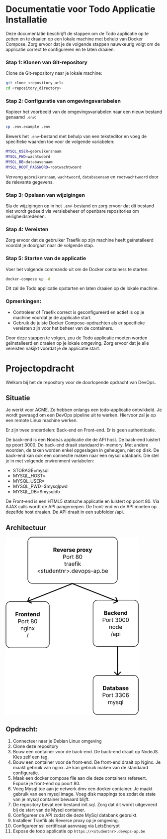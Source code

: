 # Documentatie voor Todo Applicatie Installatie

Deze documentatie beschrijft de stappen om de Todo applicatie op te zetten en te draaien op een lokale machine met behulp van Docker Compose. Zorg ervoor dat je de volgende stappen nauwkeurig volgt om de applicatie correct te configureren en te laten draaien.

### Stap 1: Klonen van Git-repository

Clone de Git-repository naar je lokale machine:

```bash
git clone <repository_url>
cd <repository_directory>
```

### Stap 2: Configuratie van omgevingsvariabelen

Kopieer het voorbeeld van de omgevingsvariabelen naar een nieuw bestand genaamd `.env`:

```bash
cp .env.example .env
```

Bewerk het `.env`-bestand met behulp van een teksteditor en voeg de specifieke waarden toe voor de volgende variabelen:

```bash
MYSQL_USER=gebruikersnaam
MYSQL_PWD=wachtwoord
MYSQL_DB=databasenaam
MYSQL_ROOT_PASSWORD=rootwachtwoord
```

Vervang `gebruikersnaam`, `wachtwoord`, `databasenaam` en `rootwachtwoord` door de relevante gegevens.

### Stap 3: Opslaan van wijzigingen

Sla de wijzigingen op in het `.env`-bestand en zorg ervoor dat dit bestand niet wordt gedeeld via versiebeheer of openbare repositories om veiligheidsredenen.

### Stap 4: Vereisten

Zorg ervoor dat de gebruiker Traefik op zijn machine heeft geïnstalleerd voordat je doorgaat naar de volgende stap.

### Stap 5: Starten van de applicatie

Voer het volgende commando uit om de Docker containers te starten:

```bash
docker-compose up -d
```

Dit zal de Todo applicatie opstarten en laten draaien op de lokale machine.

### Opmerkingen:

- Controleer of Traefik correct is geconfigureerd en actief is op je machine voordat je de applicatie start.
- Gebruik de juiste Docker Compose-opdrachten als er specifieke vereisten zijn voor het beheer van de containers.

Door deze stappen te volgen, zou de Todo applicatie moeten worden geïnstalleerd en draaien op je lokale omgeving. Zorg ervoor dat je alle vereisten nakijkt voordat je de applicatie start.

# Projectopdracht

Welkom bij het de repository voor de doorlopende opdracht van DevOps. 

## Situatie

Je werkt voor ACME. Ze hebben onlangs een todo-applicatie ontwikkeld. 
Je wordt gevraagd om een DevOps pipeline uit te werken. Hiervoor zal je op een remote Linux machine werken.

Er zijn twee onderdelen: Back-end en Front-end. Er is geen authenticatie.

De back-end is een NodeJs applicatie die de API host. De back-end luistert op poort 3000. 
De back-end draait standaard in-memory. Met andere woorden, de taken worden enkel opgeslagen in geheugen, niet op disk. 
De back-end kan ook een connectie maken naar een mysql databank. Die stel je in met volgende environment variabelen:

* STORAGE=mysql
* MYSQL_HOST=<hostname>
* MYSQL_USER=<username>
* MYSQL_PWD=$mysqlpwd 
* MYSQL_DB=$mysqldb

De Front-end is een HTML5 statische applicatie en luistert op poort 80. 
Via AJAX calls wordt de API aangeroepen. De front-end en de API moeten op dezelfde host draaien. 
De API draait in een subfolder /api.

## Architectuur

![Architectuur](./architectuur.png)

## Opdracht:

1. Connecteer naar je Debian Linux omgeving
1. Clone deze repository
1. Bouw een container voor de back-end. De back-end draait op NodeJS. Kies zelf een tag.
1. Bouw een container voor de front-end. De front-end draait op Nginx. Je maakt gebruik van nginx. Je kan gebruik maken van de standaard configuratie.
1. Maak een docker compose file aan die deze containers refereert. Expose je front-end op poort 80.
1. Voeg Mysql toe aan je netwerk dmv een docker container. Je maakt gebruik van een mysql image. Voeg disk mappings toe zodat de state van je mysql container bewaard blijft.
1. De repository bevat een bestand init.sql. Zorg dat dit wordt uitgevoerd bij de start van de Mysql container. 
1. Configureer de API zodat die deze MySql databank gebruikt.
1. Installeer Traefik als Reverse proxy op je omgeving.
1. Configureer ssl certificaat aanvraag via LetsEncrypt
1. Expose de todo applicatie op ```https://<studentnr>.devops-ap.be```
